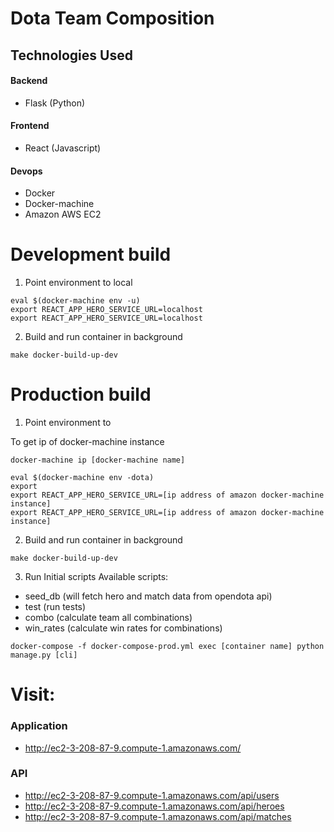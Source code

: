 # Dota Team Composition

## Technologies Used

#### Backend
* Flask (Python)


#### Frontend
* React (Javascript)

#### Devops
* Docker
* Docker-machine
* Amazon AWS EC2

# Development build
1. Point environment to local

```
eval $(docker-machine env -u)
export REACT_APP_HERO_SERVICE_URL=localhost
export REACT_APP_HERO_SERVICE_URL=localhost
```
2. Build and run container in background

```
make docker-build-up-dev
```


# Production build

1. Point environment to 


To get ip of docker-machine instance
```
docker-machine ip [docker-machine name]
```

```
eval $(docker-machine env -dota)
export 
export REACT_APP_HERO_SERVICE_URL=[ip address of amazon docker-machine instance]
export REACT_APP_HERO_SERVICE_URL=[ip address of amazon docker-machine instance]
```

2. Build and run container in background
```
make docker-build-up-dev
```
3. Run Initial scripts
Available scripts:
* seed_db (will fetch hero and match data from opendota api)
* test (run tests)
* combo (calculate team all combinations)
* win_rates (calculate win rates for combinations)
```
docker-compose -f docker-compose-prod.yml exec [container name] python manage.py [cli]
```


# Visit:
### Application
* http://ec2-3-208-87-9.compute-1.amazonaws.com/

### API
* http://ec2-3-208-87-9.compute-1.amazonaws.com/api/users
* http://ec2-3-208-87-9.compute-1.amazonaws.com/api/heroes
* http://ec2-3-208-87-9.compute-1.amazonaws.com/api/matches
